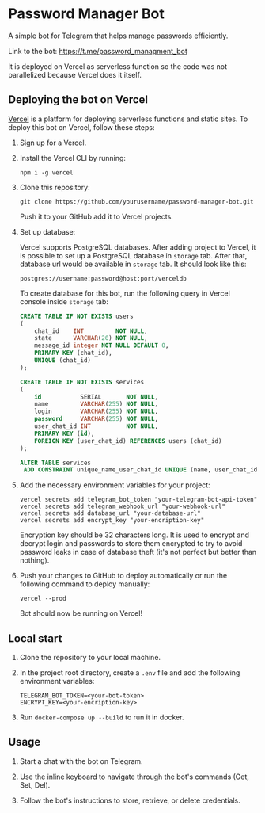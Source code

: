 # Password Manager Bot

A simple bot for Telegram that helps manage passwords efficiently.

Link to the bot: https://t.me/password_managment_bot

It is deployed on Vercel as serverless function so the code was not parallelized because Vercel does it itself.

## Deploying the bot on Vercel

[Vercel](https://vercel.com) is a platform for deploying serverless functions and static sites. To deploy this bot on Vercel, follow these steps:

1. Sign up for a Vercel.

2. Install the Vercel CLI by running:

   ```
   npm i -g vercel
   ```

3. Clone this repository:

   ```
   git clone https://github.com/yourusername/password-manager-bot.git
   ```
   Push it to your GitHub add it to Vercel projects.
4. Set up database:

   Vercel supports PostgreSQL databases. After adding project to Vercel, it is possible to set up a PostgreSQL database
   in `storage` tab.
   After that, database url would be available in `storage` tab. It should look like this:
   
   ```
   postgres://username:password@host:port/verceldb
   ```
   
   To create database for this bot, run the following query in Vercel console inside `storage` tab:

   ```sql
   CREATE TABLE IF NOT EXISTS users
   (
       chat_id    INT         NOT NULL,
       state      VARCHAR(20) NOT NULL,
       message_id integer NOT NULL DEFAULT 0,
       PRIMARY KEY (chat_id),
       UNIQUE (chat_id)
   );

   CREATE TABLE IF NOT EXISTS services
   (
       id           SERIAL       NOT NULL,
       name         VARCHAR(255) NOT NULL,
       login        VARCHAR(255) NOT NULL,
       password     VARCHAR(255) NOT NULL,
       user_chat_id INT          NOT NULL,
       PRIMARY KEY (id),
       FOREIGN KEY (user_chat_id) REFERENCES users (chat_id)
   );

   ALTER TABLE services
    ADD CONSTRAINT unique_name_user_chat_id UNIQUE (name, user_chat_id);
   ```


5. Add the necessary environment variables for your project:

   ```
   vercel secrets add telegram_bot_token "your-telegram-bot-api-token"
   vercel secrets add telegram_webhook_url "your-webhook-url"
   vercel secrets add database_url "your-database-url"
   vercel secrets add encrypt_key "your-encription-key"
   ```
   Encryption key should be 32 characters long. It is used to encrypt and decrypt login and passwords to store 
   them encrypted to try to avoid password leaks in case of database theft (it's not perfect but better than nothing).


6. Push your changes to GitHub to deploy automatically or run the following command to deploy manually:

   ```
   vercel --prod
   ```

   Bot should now be running on Vercel!

## Local start

1. Clone the repository to your local machine.

2. In the project root directory, create a `.env` file and add the following environment variables:

   ```
   TELEGRAM_BOT_TOKEN=<your-bot-token>
   ENCRYPT_KEY=<your-encription-key>
   ```

3. Run `docker-compose up --build` to run it in docker.

## Usage

1. Start a chat with the bot on Telegram.

2. Use the inline keyboard to navigate through the bot's commands (Get, Set, Del).

3. Follow the bot's instructions to store, retrieve, or delete credentials.
